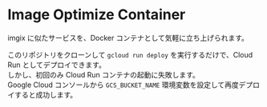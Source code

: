 # Image Optimize Container

imgix に似たサービスを、Docker コンテナとして気軽に立ち上げられます。

このリポジトリをクローンして `gcloud run deploy` を実行するだけで、Cloud Run としてデプロイできます。  
しかし、初回のみ Cloud Run コンテナの起動に失敗します。  
Google Cloud コンソールから `GCS_BUCKET_NAME` 環境変数を設定して再度デプロイすると成功します。
